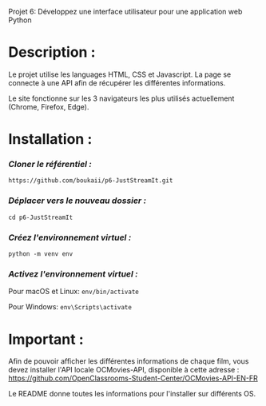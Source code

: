 Projet 6: Développez une interface utilisateur pour une application web Python

# Description :

Le projet utilise les languages HTML, CSS et Javascript. La page se connecte à une API afin de récupérer les différentes informations.

Le site fonctionne sur les 3 navigateurs les plus utilisés actuellement (Chrome, Firefox, Edge).



# Installation :

### **_Cloner le référentiel :_**
`https://github.com/boukaii/p6-JustStreamIt.git`

###  **_Déplacer vers le nouveau dossier :_**
`cd p6-JustStreamIt`

### **_Créez l'environnement virtuel :_**
`python -m venv env`

### _**Activez l'environnement virtuel :**_
Pour macOS et Linux: `env/bin/activate`

Pour Windows: `env\Scripts\activate`

# Important :

Afin de pouvoir afficher les différentes informations de chaque film, vous devez installer l'API locale OCMovies-API, disponible à cette adresse : https://github.com/OpenClassrooms-Student-Center/OCMovies-API-EN-FR

Le README donne toutes les informations pour l'installer sur différents OS.